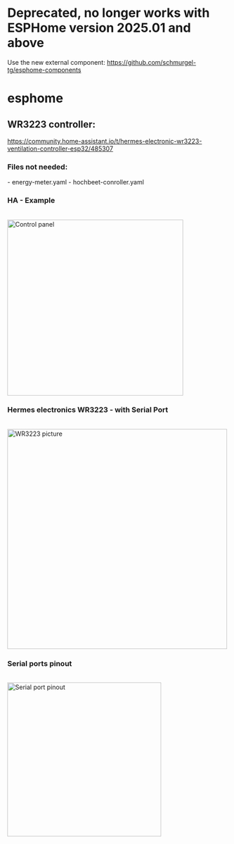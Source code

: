 # Deprecated, no longer works with ESPHome version 2025.01 and above
Use the new external component:
https://github.com/schmurgel-tg/esphome-components

 
# esphome

<h2>WR3223 controller:</h2>

https://community.home-assistant.io/t/hermes-electronic-wr3223-ventilation-controller-esp32/485307

<h3>Files not needed:</h3>
- energy-meter.yaml 
- hochbeet-conroller.yaml

<p align="left">
    <h3>HA - Example</h3>
    <br>
    <img src="https://github.com/schmurgel-tg/esphome/blob/main/images/ctrlPanel.jpg" width="400" title="Control panel">
    <h3>Hermes electronics WR3223 - with Serial Port</h3>
    <br>
    <img src="https://github.com/schmurgel-tg/esphome/blob/main/images/20230101_174032.jpg" width="500" title="WR3223 picture">
    <h3>Serial ports pinout</h3>
    <br>
    <img src="https://github.com/schmurgel-tg/esphome/blob/main/images/pinout.jpg" width="350" title="Serial port pinout">
</p>
